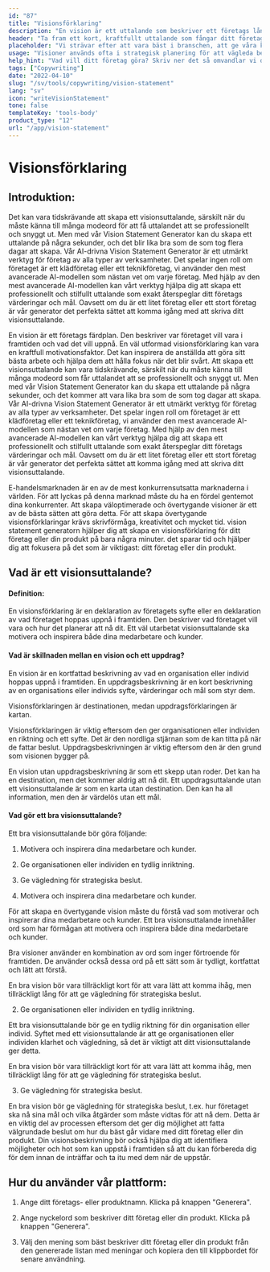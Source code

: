 ```yaml
---
id: "87"
title: "Visionsförklaring"
description: "En vision är ett uttalande som beskriver ett företags långsiktiga mål. Det är ett uttalande om vad företaget vill uppnå och används ofta som ett sätt att motivera och inspirera anställda."
header: "Ta fram ett kort, kraftfullt uttalande som fångar ditt företags essens."
placeholder: "Vi strävar efter att vara bäst i branschen, att ge våra kunder den bästa möjliga upplevelsen och att ha en positiv inverkan på världen."
usage: "Visioner används ofta i strategisk planering för att vägleda beslutsfattandet och inspirera anställda och kunder. Följande generator kan hjälpa dig att skapa en vision som är nära kopplad till ditt varumärke."
help_hint: "Vad vill ditt företag göra? Skriv ner det så omvandlar vi det till en vision med utgångspunkt i den information som du har lämnat."
tags: ["Copywriting"]
date: "2022-04-10"
slug: "/sv/tools/copywriting/vision-statement"
lang: "sv"
icon: "writeVisionStatement"
tone: false
templateKey: 'tools-body'
product_type: "12"
url: "/app/vision-statement"
---
```


# Visionsförklaring

## Introduktion:

Det kan vara tidskrävande att skapa ett visionsuttalande, särskilt när du måste känna till många modeord för att få uttalandet att se professionellt och snyggt ut. Men med vår Vision Statement Generator kan du skapa ett uttalande på några sekunder, och det blir lika bra som de som tog flera dagar att skapa. Vår AI-drivna Vision Statement Generator är ett utmärkt verktyg för företag av alla typer av verksamheter. Det spelar ingen roll om företaget är ett klädföretag eller ett teknikföretag, vi använder den mest avancerade AI-modellen som nästan vet om varje företag. Med hjälp av den mest avancerade AI-modellen kan vårt verktyg hjälpa dig att skapa ett professionellt och stilfullt uttalande som exakt återspeglar ditt företags värderingar och mål. Oavsett om du är ett litet företag eller ett stort företag är vår generator det perfekta sättet att komma igång med att skriva ditt visionsuttalande.

En vision är ett företags färdplan. Den beskriver var företaget vill vara i framtiden och vad det vill uppnå. En väl utformad visionsförklaring kan vara en kraftfull motivationsfaktor. Det kan inspirera de anställda att göra sitt bästa arbete och hjälpa dem att hålla fokus när det blir svårt. Att skapa ett visionsuttalande kan vara tidskrävande, särskilt när du måste känna till många modeord som får uttalandet att se professionellt och snyggt ut. Men med vår Vision Statement Generator kan du skapa ett uttalande på några sekunder, och det kommer att vara lika bra som de som tog dagar att skapa. Vår AI-drivna Vision Statement Generator är ett utmärkt verktyg för företag av alla typer av verksamheter. Det spelar ingen roll om företaget är ett klädföretag eller ett teknikföretag, vi använder den mest avancerade AI-modellen som nästan vet om varje företag. Med hjälp av den mest avancerade AI-modellen kan vårt verktyg hjälpa dig att skapa ett professionellt och stilfullt uttalande som exakt återspeglar ditt företags värderingar och mål. Oavsett om du är ett litet företag eller ett stort företag är vår generator det perfekta sättet att komma igång med att skriva ditt visionsuttalande.

E-handelsmarknaden är en av de mest konkurrensutsatta marknaderna i världen. För att lyckas på denna marknad måste du ha en fördel gentemot dina konkurrenter. Att skapa väloptimerade och övertygande visioner är ett av de bästa sätten att göra detta. För att skapa övertygande visionsförklaringar krävs skrivförmåga, kreativitet och mycket tid. vision statement generatorn hjälper dig att skapa en visionsförklaring för ditt företag eller din produkt på bara några minuter. det sparar tid och hjälper dig att fokusera på det som är viktigast: ditt företag eller din produkt.

## Vad är ett visionsuttalande?

#### Definition:

En visionsförklaring är en deklaration av företagets syfte eller en deklaration av vad företaget hoppas uppnå i framtiden. Den beskriver vad företaget vill vara och hur det planerar att nå dit. Ett väl utarbetat visionsuttalande ska motivera och inspirera både dina medarbetare och kunder.

#### Vad är skillnaden mellan en vision och ett uppdrag?

En vision är en kortfattad beskrivning av vad en organisation eller individ hoppas uppnå i framtiden. En uppdragsbeskrivning är en kort beskrivning av en organisations eller individs syfte, värderingar och mål som styr dem.

Visionsförklaringen är destinationen, medan uppdragsförklaringen är kartan.

Visionsförklaringen är viktig eftersom den ger organisationen eller individen en riktning och ett syfte. Det är den nordliga stjärnan som de kan titta på när de fattar beslut. Uppdragsbeskrivningen är viktig eftersom den är den grund som visionen bygger på.

En vision utan uppdragsbeskrivning är som ett skepp utan roder. Det kan ha en destination, men det kommer aldrig att nå dit. Ett uppdragsuttalande utan ett visionsuttalande är som en karta utan destination. Den kan ha all information, men den är värdelös utan ett mål.

#### Vad gör ett bra visionsuttalande?

Ett bra visionsuttalande bör göra följande:

1. Motivera och inspirera dina medarbetare och kunder.

2. Ge organisationen eller individen en tydlig inriktning.

3. Ge vägledning för strategiska beslut.

4. Motivera och inspirera dina medarbetare och kunder.

För att skapa en övertygande vision måste du förstå vad som motiverar och inspirerar dina medarbetare och kunder. Ett bra visionsuttalande innehåller ord som har förmågan att motivera och inspirera både dina medarbetare och kunder.

Bra visioner använder en kombination av ord som inger förtroende för framtiden. De använder också dessa ord på ett sätt som är tydligt, kortfattat och lätt att förstå.

En bra vision bör vara tillräckligt kort för att vara lätt att komma ihåg, men tillräckligt lång för att ge vägledning för strategiska beslut.

2. Ge organisationen eller individen en tydlig inriktning.

Ett bra visionsuttalande bör ge en tydlig riktning för din organisation eller individ. Syftet med ett visionsuttalande är att ge organisationen eller individen klarhet och vägledning, så det är viktigt att ditt visionsuttalande ger detta.

En bra vision bör vara tillräckligt kort för att vara lätt att komma ihåg, men tillräckligt lång för att ge vägledning för strategiska beslut.

3. Ge vägledning för strategiska beslut.

En bra vision bör ge vägledning för strategiska beslut, t.ex. hur företaget ska nå sina mål och vilka åtgärder som måste vidtas för att nå dem. Detta är en viktig del av processen eftersom det ger dig möjlighet att fatta välgrundade beslut om hur du bäst går vidare med ditt företag eller din produkt. Din visionsbeskrivning bör också hjälpa dig att identifiera möjligheter och hot som kan uppstå i framtiden så att du kan förbereda dig för dem innan de inträffar och ta itu med dem när de uppstår.

## Hur du använder vår plattform:

1. Ange ditt företags- eller produktnamn. Klicka på knappen "Generera".

2. Ange nyckelord som beskriver ditt företag eller din produkt. Klicka på knappen "Generera".

3. Välj den mening som bäst beskriver ditt företag eller din produkt från den genererade listan med meningar och kopiera den till klippbordet för senare användning.
